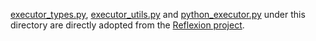 [executor_types.py](https://github.com/metauto-ai/GPTSwarm/blob/main/swarm/environment/tools/coding/executor_types.py), [executor_utils.py](https://github.com/metauto-ai/GPTSwarm/blob/main/swarm/environment/tools/coding/executor_utils.py) and [python_executor.py](https://github.com/metauto-ai/GPTSwarm/blob/main/swarm/environment/tools/coding/python_executor.py) under this directory are directly adopted from the [Reflexion project](https://github.com/noahshinn/reflexion/tree/main/programming_runs/executors).
